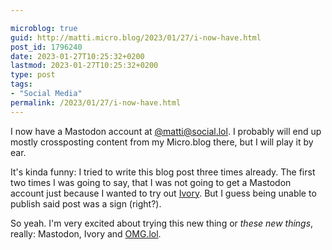 ```yaml
---

microblog: true
guid: http://matti.micro.blog/2023/01/27/i-now-have.html
post_id: 1796240
date: 2023-01-27T10:25:32+0200
lastmod: 2023-01-27T10:25:32+0200
type: post
tags:
- "Social Media"
permalink: /2023/01/27/i-now-have.html
---
```

I now have a Mastodon account at [@matti@social.lol](https://social.lol/@matti). I probably will end up mostly crossposting content from my Micro.blog there, but I will play it by ear.

It's kinda funny: I tried to write this blog post three times already. The first two times I was going to say, that I was not going to get a Mastodon account just because I wanted to try out [Ivory](https://tapbots.com/ivory/). But I guess being unable to publish said post was a sign (right?).

So yeah. I'm very excited about trying this new thing or _these new things_, really: Mastodon, Ivory and [OMG.lol](https://omg.lol).
